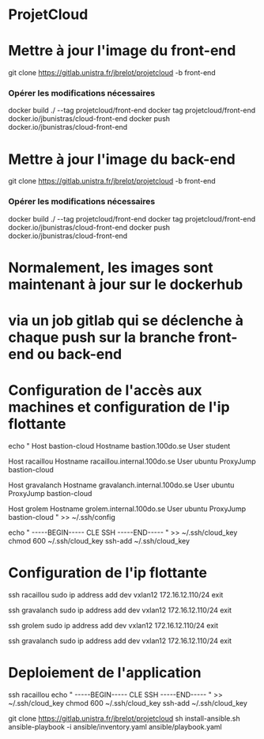 # ProjetCloud


# Mettre à jour l'image du  front-end

git clone https://gitlab.unistra.fr/jbrelot/projetcloud -b front-end
### Opérer les modifications nécessaires
docker build ./ --tag projetcloud/front-end
docker tag projetcloud/front-end docker.io/jbunistras/cloud-front-end
docker push docker.io/jbunistras/cloud-front-end

# Mettre à jour l'image du back-end

git clone https://gitlab.unistra.fr/jbrelot/projetcloud -b front-end
### Opérer les modifications nécessaires
docker build ./ --tag projetcloud/front-end
docker tag projetcloud/front-end docker.io/jbunistras/cloud-front-end
docker push docker.io/jbunistras/cloud-front-end

# Normalement, les images sont maintenant à jour sur le dockerhub 
# via un job gitlab qui se déclenche à chaque push sur la branche front-end ou back-end

# Configuration de l'accès aux machines et configuration de l'ip flottante

echo "
Host bastion-cloud
    Hostname bastion.100do.se
    User student

Host racaillou
    Hostname racaillou.internal.100do.se
    User ubuntu
    ProxyJump bastion-cloud

Host gravalanch
    Hostname gravalanch.internal.100do.se
    User ubuntu
    ProxyJump bastion-cloud

Host grolem
    Hostname grolem.internal.100do.se
    User ubuntu
    ProxyJump bastion-cloud
" >> ~/.ssh/config

echo "
-----BEGIN-----
	CLE SSH
-----END-----
" >> ~/.ssh/cloud_key
chmod 600 ~/.ssh/cloud_key
ssh-add ~/.ssh/cloud_key


# Configuration de l'ip flottante

ssh racaillou
sudo ip address add dev vxlan12 172.16.12.110/24
exit

ssh gravalanch
sudo ip address add dev vxlan12 172.16.12.110/24
exit

ssh grolem
sudo ip address add dev vxlan12 172.16.12.110/24
exit

ssh gravalanch
sudo ip address add dev vxlan12 172.16.12.110/24
exit

# Deploiement de l'application

ssh racaillou
echo "
-----BEGIN-----
	CLE SSH
-----END-----
" >> ~/.ssh/cloud_key
chmod 600 ~/.ssh/cloud_key
ssh-add ~/.ssh/cloud_key

git clone https://gitlab.unistra.fr/jbrelot/projetcloud
sh install-ansible.sh
ansible-playbook -i ansible/inventory.yaml ansible/playbook.yaml
